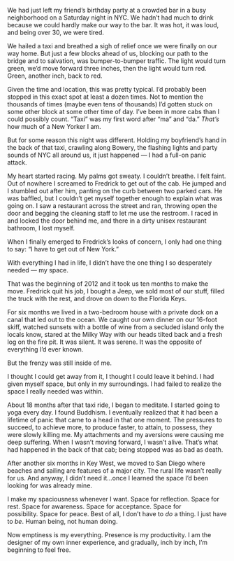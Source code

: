 

We had just left my friend’s birthday party at a crowded bar in a busy neighborhood on a Saturday night in
NYC. We hadn’t had much to drink because we could hardly make our way to the bar. It was hot, it was loud,
and being over 30, we were tired. 

We hailed a taxi and breathed a sigh of relief once we were finally on our way home. But just a few blocks
ahead of us, blocking our path to the bridge and to salvation, was bumper-to-bumper traffic. The light would
turn green, we’d move forward three inches, then the light would turn red. Green, another inch, back to
red. 

Given the time and location, this was pretty typical. I’d probably been stopped in this exact spot at least
a dozen times. Not to mention the thousands of times (maybe even tens of thousands) I’d gotten stuck on some
other block at some other time of day. I’ve been in more cabs than I could possibly count. “Taxi” was my
first word after “ma” and “da.” *That’s* how much of a New Yorker I am. 

But for some reason this night was different. Holding my boyfriend’s hand in the back of that taxi, crawling
along Bowery, the flashing lights and party sounds of NYC all around us, it just happened — I had a
full-on panic attack. 

My heart started racing. My palms got sweaty. I couldn’t breathe. I felt faint. Out of nowhere I screamed to
Fredrick to get out of the cab. He jumped and I stumbled out after him, panting on the curb between two parked
cars. He was baffled, but I couldn’t get myself together enough to explain what was going on. I saw a
restaurant across the street and ran, throwing open the door and begging the cleaning staff to let me use the
restroom. I raced in and locked the door behind me, and there in a dirty unisex restaurant bathroom, I lost
myself. 

When I finally emerged to Fredrick’s looks of concern, I only had one thing to say: “I have to get out of
New York.” 

With everything I had in life, I didn’t have the one thing I so desperately needed — my space. 

That was the beginning of 2012 and it took us ten months to make the move. Fredrick quit his job, I bought a
Jeep, we sold most of our stuff, filled the truck with the rest, and drove on down to the Florida
Keys. 

For six months we lived in a two-bedroom house with a private dock on a canal that led out to the ocean. We
caught our own dinner on our 16-foot skiff, watched sunsets with a bottle of wine from a secluded island only
the locals know, stared at the Milky Way with our heads tilted back and a fresh log on the fire pit. It was
silent. It was serene. It was the opposite of everything I’d ever known. 

But the frenzy was still inside of me. 

I thought I could get away from it, I thought I could leave it behind. I had given myself space, but only in
my surroundings. I had failed to realize the space I really needed was within. 

About 18 months after that taxi ride, I began to meditate. I started going to yoga every day. I found
Buddhism. I eventually realized that it had been a lifetime of panic that came to a head in that one moment.
The pressures to succeed, to achieve more, to produce faster, to attain, to possess, they were slowly killing
me. My attachments and my aversions were causing me deep suffering. When I wasn’t moving forward, I wasn’t
alive. That’s what had happened in the back of that cab; being stopped was as bad as death. 

After another six months in Key West, we moved to San Diego where beaches and sailing are features of a major
city. The rural life wasn’t really for us. And anyway, I didn’t need it…once I learned the space I’d
been looking for was already mine. 

I make my spaciousness whenever I want. Space for reflection. Space for rest. Space for awareness. Space
for acceptance. Space for possibility. Space for peace. Best of all, I don’t have to *do* a
thing. I just have to *be*. Human being, not human doing. 

Now emptiness is my everything. Presence is my productivity. I am the designer of my own inner experience, and
gradually, inch by inch, I’m beginning to feel free. 